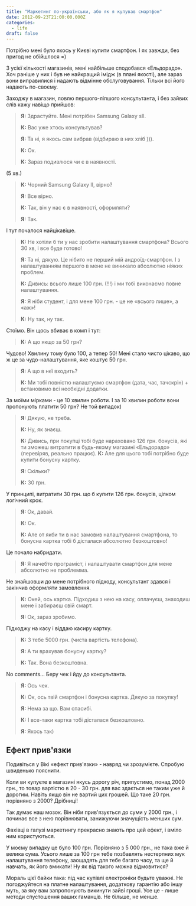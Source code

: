 ```yaml
---
title: "Маркетинг по-українськи, або як я купував смартфон"
date: 2012-09-23T21:00:00.000Z
categories:
  - life
draft: false
---
```


Потрібно мені було якось у Києві купити смартфон. І як завжди, без пригод не обійшлося =)

З усієї кількості магазинів, мені найбільше сподобався «Ельдорадо». Хоч раніше у них і був не найкращий імідж (в плані якості), але зараз вони виправилися і надають відмінне обслуговування. Тільки всі його надають по-своєму.

Заходжу в магазин, ловлю першого-ліпшого консультанта, і без зайвих слів кажу навіщо прийшов:

> **Я:** Здрастуйте. Мені потрібен Samsung Galaxy sII.
> 
> **К:** Вас уже хтось консультував?
> 
> **Я:** Та ні, я якось сам вибрав (відбираю в них хліб ))).
> 
> **К:** Ок.
> 
> **К:** Зараз подивлюся чи є в наявності.

(5 хв.)

> **К:** Чорний Samsung Galaxy II, вірно?
> 
> **Я:** Все вірно.
> 
> **К:** Так, він у нас є в наявності, оформляти?
> 
> **Я:** Так.

І тут почалося найцікавіше.

> **К:** Не хотіли б ти у нас зробити налаштування смартфона? Всього 30 хв, і все буде готово!
> 
> **Я:** Та ні, дякую. Це нібито не перший мій андроїд-смартфон. І з налаштуванням першого в мене не виникало абсолютно ніяких проблем.
> 
> **К:** Дивись: всього лише 100 грн. (!!!) і ми тобі виконаємо повне налаштування.
> 
> **Я:** Я ніби студент, і для мене 100 грн. - це не «всього лише», а «аж»!
> 
> **К:** Ну так, ну так.

Стоїмо. Він щось вбиває в комп і тут:

> **К:** А що якщо за 50 грн?

Чудово! Хвилину тому було 100, а тепер 50! Мені стало чисто цікаво, що ж це за чудо-налаштування, яке коштує 50 грн.

> **Я:** А що в неї входить?
> 
> **К:** Ми тобі повністю налаштуємо смартфон (дата, час, тачскрін) + встановимо всі необхідні додатки.

За моїми мірками - це 10 хвилин роботи. І за 10 хвилин роботи вони пропонують платити 50 грн? Не той випадок)

> **Я:** Дякую, не треба.
> 
> **К:** Ну, як знаєш.
> 
> **К:** Дивись, при покупці тобі буде нараховано 126 грн. бонусів, які ти зможеш витратити в будь-якому магазині «Ельдорадо» (перевіряв, реально працює).
> **К:** Але для цього тобі потрібно буде купити бонусну картку.
> 
> **Я:** Скільки?
> 
> **К:** 30 грн.

У принципі, витратити 30 грн. що б купити 126 грн. бонусів, цілком логічний крок.

> **Я:** Ок, давай.
> 
> **К:** Ок.
> 
> **К:** Але от якби ти в нас замовив налаштування смартфона, то бонусна картка тобі б дісталася абсолютно безкоштовно!

Це почало набридати.

> **Я:** Я начебто програміст, і налаштувати смартфон для мене абсолютно не проблемма.

Не знайшовши до мене потрібного підходу, консультант здався і закінчив оформляти замовлення.

> **К:** Окей, ось картка. Підходиш з нею на касу, оплачуєш, знаходиш мене і забираєш свій смарт.
> 
> **Я:** Ок, зараз зробимо.

Підходжу на касу і віддаю касиру картку.

> **К:** З тебе 5000 грн. (чиста вартість телефона).
> 
> **Я:** А ти врахував бонусну картку?
> 
> **К:** Так. Вона безкоштовна.

No comments... Беру чек і йду до консультанта.

> **Я:** Ось чек.
> 
> **К:** Ок, ось твій смартфон і бонусна картка. Дякую за покупку!
> 
> **Я:** Нема за що. Вам спасибі.
> 
> **К:** І все-таки картка тобі дісталася безкоштовно.
> 
> **Я:** Якось так)

## Ефект прив'язки

Подивіться у Вікі «ефект прив'язки» - навряд чи зрозумієте. Спробую швиденько пояснити.

Коли ви купуєте в магазині якусь дорогу річ, припустимо, понад 2000 грн., то товар вартістю в 20 - 30 грн. для вас здається не таким уже й дорогим. Навіть якщо він не вартий цих грошей. Що таке 20 грн. порівняно з 2000? Дрібниці!

Так думає наш мозок. Він ніби прив'язується до суми у 2000 грн., і починає все з нею порівнювати, занижуючи значущість менших сум.

Фахівці в галузі маркетингу прекрасно знають про цей ефект, і вміло ним користуються.

У моєму випадку це було 100 грн. Порівняно з 5 000 грн., не така вже й велика сума. Усього лише за 100 грн тебе позбавлять нестерпних мук налаштування телефону, заощадять для тебе багато часу, та ще й навчать, як його вмикати! Ну як від такого можна відмовитися?

Мораль цієї байки така: під час купівлі електроніки будьте уважні. Не погоджуйтеся на платне налаштування, додаткову гарантію або іншу муть, за яку вам запропонують викинути зайві гроші. Усе це - лише методи спустошення ваших гаманців. Не більше, не менше.
